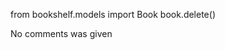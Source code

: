 <!-- Commands used -->
from bookshelf.models import Book
book.delete()


<!-- Comments gotten from creating a book. -->
No comments was given